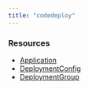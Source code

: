 ```yaml
---
title: "codedeploy"
---
```


<!-- WARNING: this file was generated by the Pulumi Terraform Bridge (tfgen) Tool. -->
<!-- Do not edit by hand unless you're certain you know what you are doing! -->

<style>
  table td p { margin-top: 0; margin-bottom: 0; }
</style>

<h3>Resources</h3>
<ul class="api">
    <li><a href="application"><span class="symbol resource"></span>Application</a></li>
    <li><a href="deploymentconfig"><span class="symbol resource"></span>DeploymentConfig</a></li>
    <li><a href="deploymentgroup"><span class="symbol resource"></span>DeploymentGroup</a></li>
</ul>

